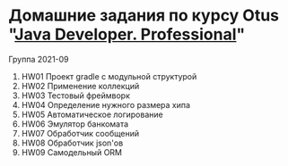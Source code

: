 # Домашние задания по курсу Otus "[Java Developer. Professional](https://otus.ru/lessons/java-professional/?utm_source=github&utm_medium=free&utm_campaign=otus)"
Группа 2021-09

1. HW01 Проект gradle с модульной структурой
2. HW02 Применение коллекций
3. HW03 Тестовый фреймворк
4. HW04 Определение нужного размера хипа
5. HW05 Автоматическое логирование
6. HW06 Эмулятор банкомата
7. HW07 Обработчик сообщений
8. HW08 Обработчик json'ов
9. HW09 Самодельный ORM